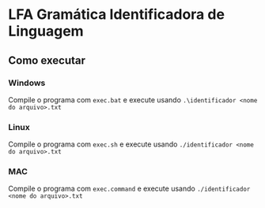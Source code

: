 # LFA Gramática Identificadora de Linguagem
## Como executar
### Windows
Compile o programa com `exec.bat` e execute usando `.\identificador <nome do arquivo>.txt`
### Linux
Compile o programa com `exec.sh` e execute usando `./identificador <nome do arquivo>.txt`
### MAC
Compile o programa com `exec.command` e execute usando `./identificador <nome do arquivo>.txt`